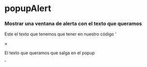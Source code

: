 # popupAlert
### Mostrar una ventana de alerta con el texto que queramos
Este el texto que tenemos que tener en nuestro código
'<!-- Modal content -->
  <div class="modal-content">
    <span class="close">&times;</span> 
    <p>El texto que queramos que salga en el popup</p>
  </div>'
